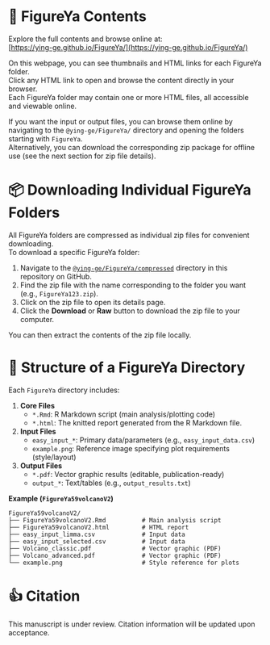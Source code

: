 # :book: FigureYa Contents
Explore the full contents and browse online at:  
[https://ying-ge.github.io/FigureYa/](https://ying-ge.github.io/FigureYa/)

On this webpage, you can see thumbnails and HTML links for each FigureYa folder.  
Click any HTML link to open and browse the content directly in your browser.  
Each FigureYa folder may contain one or more HTML files, all accessible and viewable online.

If you want the input or output files, you can browse them online by navigating to the `@ying-ge/FigureYa/` directory and opening the folders starting with `FigureYa`.  
Alternatively, you can download the corresponding zip package for offline use (see the next section for zip file details).

# 📦 Downloading Individual FigureYa Folders
All FigureYa folders are compressed as individual zip files for convenient downloading.  
To download a specific FigureYa folder:

1. Navigate to the [`@ying-ge/FigureYa/compressed`](./@ying-ge/FigureYa/compressed) directory in this repository on GitHub.
2. Find the zip file with the name corresponding to the folder you want (e.g., `FigureYa123.zip`).
3. Click on the zip file to open its details page.
4. Click the **Download** or **Raw** button to download the zip file to your computer.

You can then extract the contents of the zip file locally.

# :file_folder: Structure of a FigureYa Directory
Each `FigureYa` directory includes:
1. **Core Files**
   - `*.Rmd`: R Markdown script (main analysis/plotting code)  
   - `*.html`: The knitted report generated from the R Markdown file.  
2. **Input Files**  
   - `easy_input_*`: Primary data/parameters (e.g., `easy_input_data.csv`)  
   - `example.png`: Reference image specifying plot requirements (style/layout)  
3. **Output Files**  
   - `*.pdf`: Vector graphic results (editable, publication-ready)  
   - `output_*`: Text/tables (e.g., `output_results.txt`)  

**Example (`FigureYa59volcanoV2`)**  
```plaintext
FigureYa59volcanoV2/
├── FigureYa59volcanoV2.Rmd          # Main analysis script
├── FigureYa59volcanoV2.html         # HTML report
├── easy_input_limma.csv             # Input data
├── easy_input_selected.csv          # Input data
├── Volcano_classic.pdf              # Vector graphic (PDF)
├── Volcano_advanced.pdf             # Vector graphic (PDF)
└── example.png                      # Style reference for plots
```  

# :+1: Citation
This manuscript is under review. Citation information will be updated upon acceptance.
